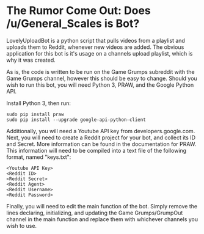 # The Rumor Come Out: Does /u/General_Scales is Bot?

LovelyUploadBot is a python script that pulls videos from a playlist and uploads them to Reddit, whenever new videos are added. The obvious application for this bot is it's usage on a channels upload playlist, which is why it was created.

As is, the code is written to be run on the Game Grumps subreddit with the Game Grumps channel, however this should be easy to change. Should you wish to run this bot, you will need Python 3, PRAW, and the Google Python API.

Install Python 3, then run:
```
sudo pip install praw
sudo pip install --upgrade google-api-python-client
```
Additionally, you will need a Youtube API key from developers.google.com. Next, you will need to create a Reddit project for your bot, and collect its ID and Secret. More information can be found in the documentation for PRAW. This information will need to be compiled into a text file of the following format, named "keys.txt":
```
<Youtube API Key>
<Reddit ID>
<Reddit Secret>
<Reddit Agent>
<Reddit Username>
<Reddit Password>
```
Finally, you will need to edit the main function of the bot. Simply remove the lines declaring, initializing, and updating the Game Grumps/GrumpOut channel in the main function and replace them with whichever channels you wish to use.
